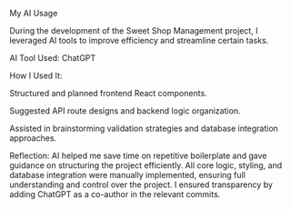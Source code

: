 My AI Usage

During the development of the Sweet Shop Management project, I leveraged AI tools to improve efficiency and streamline certain tasks.

AI Tool Used: ChatGPT

How I Used It:

Structured and planned frontend React components.

Suggested API route designs and backend logic organization.

Assisted in brainstorming validation strategies and database integration approaches.

Reflection:
AI helped me save time on repetitive boilerplate and gave guidance on structuring the project efficiently. All core logic, styling, and database integration were manually implemented, ensuring full understanding and control over the project. I ensured transparency by adding ChatGPT as a co-author in the relevant commits.

